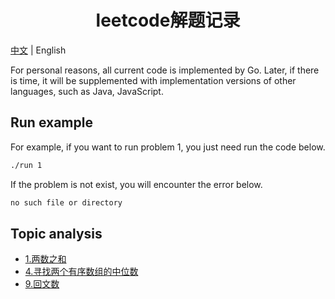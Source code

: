 <h1 align="center">leetcode解题记录</h1> 

[中文](./README.md) | English

For personal reasons, all current code is implemented by Go. Later, if there is time, it will be supplemented with implementation versions of other languages, such as Java, JavaScript.

## Run example
For example, if you want to run problem 1, you just need run the code below.
```bash
./run 1
```
If the problem is not exist, you will encounter the error below.
```bash
no such file or directory
```


## Topic analysis

- [1.两数之和](./1.两数之和.md)
- [4.寻找两个有序数组的中位数](./4.寻找两个有序数组的中位数.md)
- [9.回文数](./9.回文数.md)
